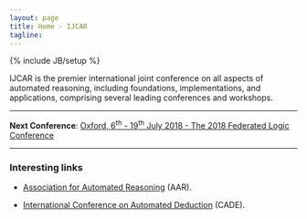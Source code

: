 ```yaml
---
layout: page
title: Home - IJCAR
tagline: 
---
```

{% include JB/setup %}

IJCAR is the premier international joint conference on all aspects of automated reasoning, including foundations, implementations, and applications, comprising several leading conferences and workshops.

-----

<div class="alert alert-info" role="alert">
	<strong>Next Conference</strong>: 
	<a href="http://www.floc2018.org/">Oxford, 6<sup>th</sup> - 19<sup>th</sup> July 2018 - The 2018 Federated Logic Conference</a>
</div>

-----

### Interesting links

- [Association for Automated Reasoning](http://aarinc.org/) (AAR).

- [International Conference on Automated Deduction](http://cadeinc.org/) (CADE). 